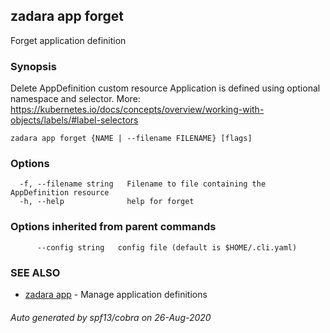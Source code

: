 ## zadara app forget

Forget application definition

### Synopsis

Delete AppDefinition custom resource
Application is defined using optional namespace and selector.
More: https://kubernetes.io/docs/concepts/overview/working-with-objects/labels/#label-selectors

```
zadara app forget {NAME | --filename FILENAME} [flags]
```

### Options

```
  -f, --filename string   Filename to file containing the AppDefinition resource
  -h, --help              help for forget
```

### Options inherited from parent commands

```
      --config string   config file (default is $HOME/.cli.yaml)
```

### SEE ALSO

* [zadara app](zadara_app.md)	 - Manage application definitions

###### Auto generated by spf13/cobra on 26-Aug-2020
